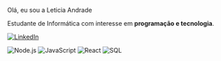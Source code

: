 Olá, eu sou a Leticia Andrade  

Estudante de Informática com interesse em **programação e tecnologia**.  


[![LinkedIn](https://img.shields.io/badge/LinkedIn-0077B5?style=for-the-badge&logo=linkedin&logoColor=white)](https://www.linkedin.com/feed/)


![Node.js](https://img.shields.io/badge/Node.js-339933?style=for-the-badge&logo=nodedotjs&logoColor=white)
![JavaScript](https://img.shields.io/badge/JavaScript-F7DF1E?style=for-the-badge&logo=javascript&logoColor=black)
![React](https://img.shields.io/badge/React-20232A?style=for-the-badge&logo=react&logoColor=61DAFB)
![SQL](https://img.shields.io/badge/SQL-003B57?style=for-the-badge&logo=postgresql&logoColor=white)




